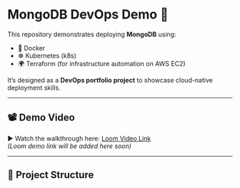 # MongoDB DevOps Demo 🚀

This repository demonstrates deploying **MongoDB** using:
- 🐳 Docker
- ☸️ Kubernetes (k8s)
- 🌍 Terraform (for infrastructure automation on AWS EC2)

It’s designed as a **DevOps portfolio project** to showcase cloud-native deployment skills.

---

## 📽️ Demo Video
▶️ Watch the walkthrough here: [Loom Video Link](#)  
*(Loom demo link will be added here soon)*

---

## 📂 Project Structure

